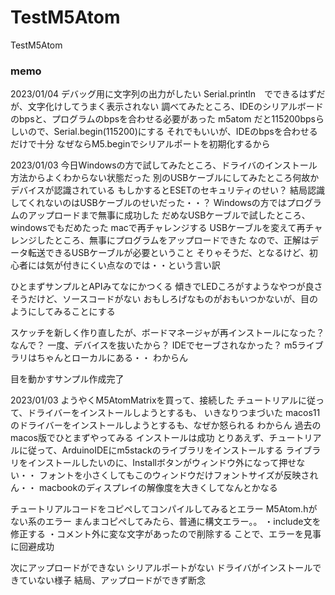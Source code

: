 # TestM5Atom
TestM5Atom

### memo
2023/01/04
デバッグ用に文字列の出力がしたい
Serial.println　でできるはずだが、文字化けしてうまく表示されない
調べてみたところ、IDEのシリアルボードのbpsと、プログラムのbpsを合わせる必要があった
m5atom だと115200bpsらしいので、Serial.begin(115200)にする
それでもいいが、IDEのbpsを合わせるだけで十分
なぜならM5.beginでシリアルポートを初期化するから


2023/01/03
今日Windowsの方で試してみたところ、ドライバのインストール方法からよくわからない状態だった
別のUSBケーブルにしてみたところ何故かデバイスが認識されている
もしかするとESETのセキュリティのせい？
結局認識してくれないのはUSBケーブルのせいだった・・？
Windowsの方ではプログラムのアップロードまで無事に成功した
だめなUSBケーブルで試したところ、windowsでもだめたった
macで再チャレンジする
USBケーブルを変えて再チャレンジしたところ、無事にプログラムをアップロードできた
なので、正解はデータ転送できるUSBケーブルが必要ということ
そりゃそうだ、となるけど、初心者には気が付きにくい点なのでは・・という言い訳

ひとまずサンプルとAPIみてなにかつくる
傾きでLEDころがすようなやつが良さそうだけど、ソースコードがない
おもしろげなものがおもいつかないが、目のようにしてみることにする

スケッチを新しく作り直したが、ボードマネージャが再インストールになった？なんで？
一度、デバイスを抜いたから？
IDEでセーブされなかった？
m5ライブラリはちゃんとローカルにある・・
わからん

目を動かすサンプル作成完了

2023/01/03
ようやくM5AtomMatrixを買って、接続した
チュートリアルに従って、ドライバーをインストールしようとするも、
いきなりつまづいた
macos11のドライバーをインストールしようとするも、なぜか怒られる
わからん
過去のmacos版でひとまずやってみる
インストールは成功
とりあえず、チュートリアルに従って、ArduinoIDEにm5stackのライブラリをインストールする
ライブラリをインストールしたいのに、Installボタンがウィンドウ外になって押せない・・
フォントを小さくしてもこのウィンドウだけフォントサイズが反映されん・・
macbookのディスプレイの解像度を大きくしてなんとかなる

チュートリアルコードをコピペしてコンパイルしてみるとエラー
M5Atom.hがない系のエラー
まんまコピペしてみたら、普通に構文エラー。。
・include文を修正する
・コメント外に変な文字があったので削除する
ことで、エラーを見事に回避成功

次にアップロードができない
シリアルポートがない
ドライバがインストールできていない様子
結局、アップロードができず断念